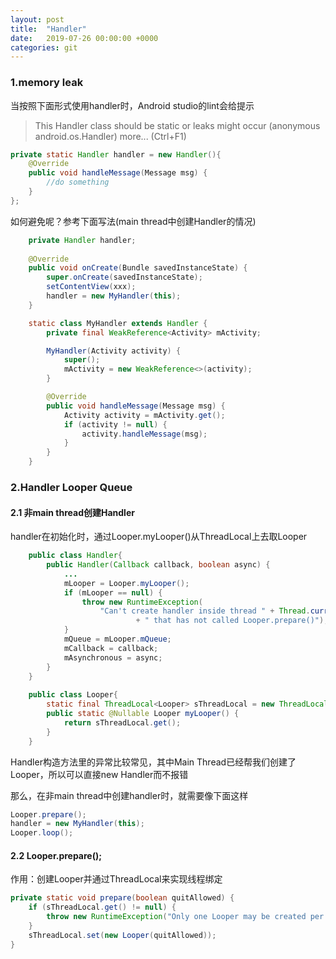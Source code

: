```yaml
---
layout: post
title:  "Handler"
date:   2019-07-26 00:00:00 +0000
categories: git
---
```



### 1.memory leak
当按照下面形式使用handler时，Android studio的lint会给提示
 >This Handler class should be static or leaks might occur (anonymous android.os.Handler) more... (Ctrl+F1)

```java
private static Handler handler = new Handler(){
	@Override
	public void handleMessage(Message msg) {
		//do something
	}
};
```

如何避免呢？参考下面写法(main thread中创建Handler的情况)

```java
    private Handler handler;
	
	@Override
    public void onCreate(Bundle savedInstanceState) {
        super.onCreate(savedInstanceState);
        setContentView(xxx);
        handler = new MyHandler(this);
    }

    static class MyHandler extends Handler {
        private final WeakReference<Activity> mActivity;

        MyHandler(Activity activity) {
            super();
            mActivity = new WeakReference<>(activity);
        }

        @Override
        public void handleMessage(Message msg) {
            Activity activity = mActivity.get();
            if (activity != null) {
                activity.handleMessage(msg);
            }
        }
    }

```

### 2.Handler Looper Queue
#### 2.1 非main thread创建Handler
handler在初始化时，通过Looper.myLooper()从ThreadLocal上去取Looper

```java
	public class Handler{
		public Handler(Callback callback, boolean async) {
			...
			mLooper = Looper.myLooper();
			if (mLooper == null) {
				throw new RuntimeException(
					"Can't create handler inside thread " + Thread.currentThread()
							+ " that has not called Looper.prepare()");
			}
			mQueue = mLooper.mQueue;
			mCallback = callback;
			mAsynchronous = async;
		}	
	}
	
	public class Looper{
		static final ThreadLocal<Looper> sThreadLocal = new ThreadLocal<Looper>();
		public static @Nullable Looper myLooper() {
			return sThreadLocal.get();
		}
	}
```

Handler构造方法里的异常比较常见，其中Main Thread已经帮我们创建了Looper，所以可以直接new Handler而不报错

那么，在非main thread中创建handler时，就需要像下面这样

```java
Looper.prepare();
handler = new MyHandler(this);
Looper.loop();
```

#### 2.2 Looper.prepare();

作用：创建Looper并通过ThreadLocal来实现线程绑定

```java
private static void prepare(boolean quitAllowed) {
	if (sThreadLocal.get() != null) {
		throw new RuntimeException("Only one Looper may be created per thread");
	}
	sThreadLocal.set(new Looper(quitAllowed));
}
```



